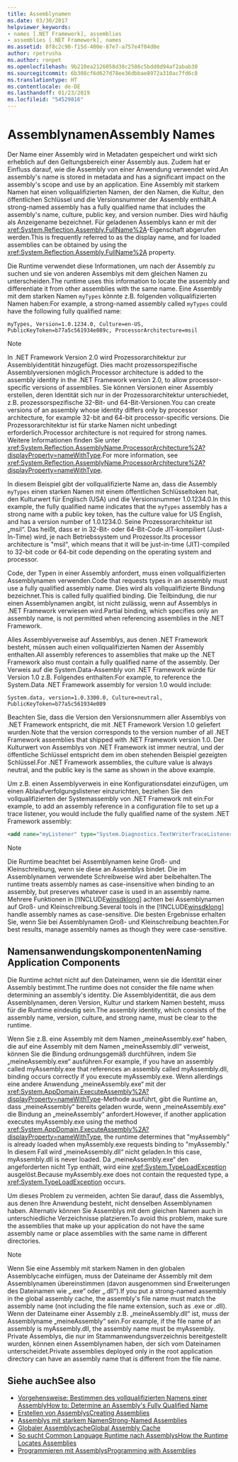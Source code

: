 ```yaml
---
title: Assemblynamen
ms.date: 03/30/2017
helpviewer_keywords:
- names [.NET Framework], assemblies
- assemblies [.NET Framework], names
ms.assetid: 8f8c2c90-f15d-400e-87e7-a757e4f04d0e
author: rpetrusha
ms.author: ronpet
ms.openlocfilehash: 9b210ea2126058d38c2586c5bdd0d94af2abab30
ms.sourcegitcommit: 6b308cf6d627d78ee36dbbae8972a310ac7fd6c8
ms.translationtype: HT
ms.contentlocale: de-DE
ms.lasthandoff: 01/23/2019
ms.locfileid: "54529816"
---
```

# <a name="assembly-names"></a><span data-ttu-id="dfa34-102">Assemblynamen</span><span class="sxs-lookup"><span data-stu-id="dfa34-102">Assembly Names</span></span>
<span data-ttu-id="dfa34-103">Der Name einer Assembly wird in Metadaten gespeichert und wirkt sich erheblich auf den Geltungsbereich einer Assembly aus. Zudem hat er Einfluss darauf, wie die Assembly von einer Anwendung verwendet wird.</span><span class="sxs-lookup"><span data-stu-id="dfa34-103">An assembly's name is stored in metadata and has a significant impact on the assembly's scope and use by an application.</span></span> <span data-ttu-id="dfa34-104">Eine Assembly mit starkem Namen hat einen vollqualifizierten Namen, der den Namen, die Kultur, den öffentlichen Schlüssel und die Versionsnummer der Assembly enthält.</span><span class="sxs-lookup"><span data-stu-id="dfa34-104">A strong-named assembly has a fully qualified name that includes the assembly's name, culture, public key, and version number.</span></span> <span data-ttu-id="dfa34-105">Dies wird häufig als Anzeigename bezeichnet. Für geladenen Assemblys kann er mit der <xref:System.Reflection.Assembly.FullName%2A>-Eigenschaft abgerufen werden.</span><span class="sxs-lookup"><span data-stu-id="dfa34-105">This is frequently referred to as the display name, and for loaded assemblies can be obtained by using the <xref:System.Reflection.Assembly.FullName%2A> property.</span></span>  
  
 <span data-ttu-id="dfa34-106">Die Runtime verwendet diese Informationen, um nach der Assembly zu suchen und sie von anderen Assemblys mit dem gleichen Namen zu unterscheiden.</span><span class="sxs-lookup"><span data-stu-id="dfa34-106">The runtime uses this information to locate the assembly and differentiate it from other assemblies with the same name.</span></span> <span data-ttu-id="dfa34-107">Eine Assembly mit dem starken Namen `myTypes` könnte z.B. folgenden vollqualifizierten Namen haben:</span><span class="sxs-lookup"><span data-stu-id="dfa34-107">For example, a strong-named assembly called `myTypes` could have the following fully qualified name:</span></span>  
  
```  
myTypes, Version=1.0.1234.0, Culture=en-US, PublicKeyToken=b77a5c561934e089c, ProcessorArchitecture=msil  
```  
  
> [!NOTE]
>  <span data-ttu-id="dfa34-108">In .NET Framework Version 2.0 wird Prozessorarchitektur zur Assemblyidentität hinzugefügt. Dies macht prozessorspezifische Assemblyversionen möglich.</span><span class="sxs-lookup"><span data-stu-id="dfa34-108">Processor architecture is added to the assembly identity in the .NET Framework version 2.0, to allow processor-specific versions of assemblies.</span></span> <span data-ttu-id="dfa34-109">Sie können Versionen einer Assembly erstellen, deren Identität sich nur in der Prozessorarchitektur unterschiedet, z.B. prozessorspezifische 32-Bit- und 64-Bit-Versionen.</span><span class="sxs-lookup"><span data-stu-id="dfa34-109">You can create versions of an assembly whose identity differs only by processor architecture, for example 32-bit and 64-bit processor-specific versions.</span></span> <span data-ttu-id="dfa34-110">Die Prozessorarchitektur ist für starke Namen nicht unbedingt erforderlich.</span><span class="sxs-lookup"><span data-stu-id="dfa34-110">Processor architecture is not required for strong names.</span></span> <span data-ttu-id="dfa34-111">Weitere Informationen finden Sie unter <xref:System.Reflection.AssemblyName.ProcessorArchitecture%2A?displayProperty=nameWithType>.</span><span class="sxs-lookup"><span data-stu-id="dfa34-111">For more information, see <xref:System.Reflection.AssemblyName.ProcessorArchitecture%2A?displayProperty=nameWithType>.</span></span>  
  
 <span data-ttu-id="dfa34-112">In diesem Beispiel gibt der vollqualifizierte Name an, dass die Assembly `myTypes` einen starken Namen mit einem öffentlichen Schlüsseltoken hat, den Kulturwert für Englisch (USA) und die Versionsnummer 1.0.1234.0.</span><span class="sxs-lookup"><span data-stu-id="dfa34-112">In this example, the fully qualified name indicates that the `myTypes` assembly has a strong name with a public key token, has the culture value for US English, and has a version number of 1.0.1234.0.</span></span> <span data-ttu-id="dfa34-113">Seine Prozessorarchitektur ist „msil“. Das heißt, dass er in 32-Bit- oder 64-Bit-Code JIT-kompiliert (Just-In-Time) wird, je nach Betriebssystem und Prozessor.</span><span class="sxs-lookup"><span data-stu-id="dfa34-113">Its processor architecture is "msil", which means that it will be just-in-time (JIT)-compiled to 32-bit code or 64-bit code depending on the operating system and processor.</span></span>  
  
 <span data-ttu-id="dfa34-114">Code, der Typen in einer Assembly anfordert, muss einen vollqualifizierten Assemblynamen verwenden.</span><span class="sxs-lookup"><span data-stu-id="dfa34-114">Code that requests types in an assembly must use a fully qualified assembly name.</span></span> <span data-ttu-id="dfa34-115">Dies wird als vollqualifizierte Bindung bezeichnet.</span><span class="sxs-lookup"><span data-stu-id="dfa34-115">This is called fully qualified binding.</span></span> <span data-ttu-id="dfa34-116">Die Teilbindung, die nur einen Assemblynamen angibt, ist nicht zulässig, wenn auf Assemblys in .NET Framework verwiesen wird.</span><span class="sxs-lookup"><span data-stu-id="dfa34-116">Partial binding, which specifies only an assembly name, is not permitted when referencing assemblies in the .NET Framework.</span></span>  
  
 <span data-ttu-id="dfa34-117">Alles Assemblyverweise auf Assemblys, aus denen .NET Framework besteht, müssen auch einen vollqualifizierten Namen der Assembly enthalten.</span><span class="sxs-lookup"><span data-stu-id="dfa34-117">All assembly references to assemblies that make up the .NET Framework also must contain a fully qualified name of the assembly.</span></span> <span data-ttu-id="dfa34-118">Der Verweis auf die System.Data-Assembly von .NET Framework würde für Version 1.0 z.B. Folgendes enthalten:</span><span class="sxs-lookup"><span data-stu-id="dfa34-118">For example, to reference the System.Data .NET Framework assembly for version 1.0 would include:</span></span>  
  
```  
System.data, version=1.0.3300.0, Culture=neutral, PublicKeyToken=b77a5c561934e089  
```  
  
 <span data-ttu-id="dfa34-119">Beachten Sie, dass die Version den Versionsnummern aller Assemblys von .NET Framework entspricht, die mit .NET Framework Version 1.0 geliefert wurden.</span><span class="sxs-lookup"><span data-stu-id="dfa34-119">Note that the version corresponds to the version number of all .NET Framework assemblies that shipped with .NET Framework version 1.0.</span></span> <span data-ttu-id="dfa34-120">Der Kulturwert von Assemblys von .NET Framework ist immer neutral, und der öffentliche Schlüssel entspricht dem im oben stehenden Beispiel gezeigten Schlüssel.</span><span class="sxs-lookup"><span data-stu-id="dfa34-120">For .NET Framework assemblies, the culture value is always neutral, and the public key is the same as shown in the above example.</span></span>  
  
 <span data-ttu-id="dfa34-121">Um z.B. einen Assemblyverweis in eine Konfigurationsdatei einzufügen, um einen Ablaufverfolgungslistener einzurichten, beziehen Sie den vollqualifizierten der Systemassembly von .NET Framework mit ein:</span><span class="sxs-lookup"><span data-stu-id="dfa34-121">For example, to add an assembly reference in a configuration file to set up a trace listener, you would include the fully qualified name of the system .NET Framework assembly:</span></span>  
  
```xml  
<add name="myListener" type="System.Diagnostics.TextWriterTraceListener, System, Version=1.0.3300.0, Culture=neutral, PublicKeyToken=b77a5c561934e089" initializeData="c:\myListener.log" />  
```  
  
> [!NOTE]
>  <span data-ttu-id="dfa34-122">Die Runtime beachtet bei Assemblynamen keine Groß- und Kleinschreibung, wenn sie diese an Assemblys bindet. Die im Assemblynamen verwendete Schreibweise wird aber beibehalten.</span><span class="sxs-lookup"><span data-stu-id="dfa34-122">The runtime treats assembly names as case-insensitive when binding to an assembly, but preserves whatever case is used in an assembly name.</span></span> <span data-ttu-id="dfa34-123">Mehrere Funktionen in [!INCLUDE[winsdklong](../../../includes/winsdklong-md.md)] achten bei Assemblynamen auf Groß- und Kleinschreibung.</span><span class="sxs-lookup"><span data-stu-id="dfa34-123">Several tools in the [!INCLUDE[winsdklong](../../../includes/winsdklong-md.md)] handle assembly names as case-sensitive.</span></span> <span data-ttu-id="dfa34-124">Die besten Ergebnisse erhalten Sie, wenn Sie bei Assemblynamen Groß- und Kleinschreibung beachten.</span><span class="sxs-lookup"><span data-stu-id="dfa34-124">For best results, manage assembly names as though they were case-sensitive.</span></span>  
  
## <a name="naming-application-components"></a><span data-ttu-id="dfa34-125">Namensanwendungskomponenten</span><span class="sxs-lookup"><span data-stu-id="dfa34-125">Naming Application Components</span></span>  
 <span data-ttu-id="dfa34-126">Die Runtime achtet nicht auf den Dateinamen, wenn sie die Identität einer Assembly bestimmt.</span><span class="sxs-lookup"><span data-stu-id="dfa34-126">The runtime does not consider the file name when determining an assembly's identity.</span></span> <span data-ttu-id="dfa34-127">Die Assemblyidentität, die aus dem Assemblynamen, deren Version, Kultur und starkem Namen besteht, muss für die Runtime eindeutig sein.</span><span class="sxs-lookup"><span data-stu-id="dfa34-127">The assembly identity, which consists of the assembly name, version, culture, and strong name, must be clear to the runtime.</span></span>  
  
 <span data-ttu-id="dfa34-128">Wenn Sie z.B. eine Assembly mit dem Namen „meineAssembly.exe“ haben, die auf eine Assembly mit dem Namen „meineAssembly.dll“ verweist, können Sie die Bindung ordnungsgemäß durchführen, indem Sie „meineAssembly.exe“ ausführen.</span><span class="sxs-lookup"><span data-stu-id="dfa34-128">For example, if you have an assembly called myAssembly.exe that references an assembly called myAssembly.dll, binding occurs correctly if you execute myAssembly.exe.</span></span> <span data-ttu-id="dfa34-129">Wenn allerdings eine andere Anwendung „meineAssembly.exe“ mit der <xref:System.AppDomain.ExecuteAssembly%2A?displayProperty=nameWithType>-Methode ausführt, gibt die Runtime an, dass „meineAssembly“ bereits geladen wurde, wenn „meineAssembly.exe“ die Bindung an „meineAssembly“ anfordert.</span><span class="sxs-lookup"><span data-stu-id="dfa34-129">However, if another application executes myAssembly.exe using the method <xref:System.AppDomain.ExecuteAssembly%2A?displayProperty=nameWithType>, the runtime determines that "myAssembly" is already loaded when myAssembly.exe requests binding to "myAssembly."</span></span> <span data-ttu-id="dfa34-130">In diesem Fall wird „meineAssembly.dll“ nicht geladen.</span><span class="sxs-lookup"><span data-stu-id="dfa34-130">In this case, myAssembly.dll is never loaded.</span></span> <span data-ttu-id="dfa34-131">Da „meineAssembly.exe“ den angeforderten nicht Typ enthält, wird eine <xref:System.TypeLoadException> ausgelöst.</span><span class="sxs-lookup"><span data-stu-id="dfa34-131">Because myAssembly.exe does not contain the requested type, a <xref:System.TypeLoadException> occurs.</span></span>  
  
 <span data-ttu-id="dfa34-132">Um dieses Problem zu vermeiden, achten Sie darauf, dass die Assemblys, aus denen Ihre Anwendung besteht, nicht denselben Assemblynamen haben. Alternativ können Sie Assemblys mit dem gleichen Namen auch in unterschiedliche Verzeichnisse platzieren.</span><span class="sxs-lookup"><span data-stu-id="dfa34-132">To avoid this problem, make sure the assemblies that make up your application do not have the same assembly name or place assemblies with the same name in different directories.</span></span>  
  
> [!NOTE]
>  <span data-ttu-id="dfa34-133">Wenn Sie eine Assembly mit starkem Namen in den globalen Assemblycache einfügen, muss der Dateiname der Assembly mit dem Assemblynamen übereinstimmen (davon ausgenommen sind Erweiterungen des Dateinamen wie „.exe“ oder „.dll“).</span><span class="sxs-lookup"><span data-stu-id="dfa34-133">If you put a strong-named assembly in the global assembly cache, the assembly's file name must match the assembly name (not including the file name extension, such as .exe or .dll).</span></span> <span data-ttu-id="dfa34-134">Wenn der Dateiname einer Assembly z.B. „meineAssembly.dll“ ist, muss der Assemblyname „meineAssembly“ sein.</span><span class="sxs-lookup"><span data-stu-id="dfa34-134">For example, if the file name of an assembly is myAssembly.dll, the assembly name must be myAssembly.</span></span> <span data-ttu-id="dfa34-135">Private Assemblys, die nur im Stammanwendungsverzeichnis bereitgestellt wurden, können einen Assemblynamen haben, der sich vom Dateinamen unterscheidet.</span><span class="sxs-lookup"><span data-stu-id="dfa34-135">Private assemblies deployed only in the root application directory can have an assembly name that is different from the file name.</span></span>  
  
## <a name="see-also"></a><span data-ttu-id="dfa34-136">Siehe auch</span><span class="sxs-lookup"><span data-stu-id="dfa34-136">See also</span></span>
- [<span data-ttu-id="dfa34-137">Vorgehensweise: Bestimmen des vollqualifizierten Namens einer Assembly</span><span class="sxs-lookup"><span data-stu-id="dfa34-137">How to: Determine an Assembly's Fully Qualified Name</span></span>](../../../docs/framework/app-domains/how-to-determine-assembly-fully-qualified-name.md)
- [<span data-ttu-id="dfa34-138">Erstellen von Assemblys</span><span class="sxs-lookup"><span data-stu-id="dfa34-138">Creating Assemblies</span></span>](../../../docs/framework/app-domains/create-assemblies.md)
- [<span data-ttu-id="dfa34-139">Assemblys mit starkem Namen</span><span class="sxs-lookup"><span data-stu-id="dfa34-139">Strong-Named Assemblies</span></span>](../../../docs/framework/app-domains/strong-named-assemblies.md)
- [<span data-ttu-id="dfa34-140">Globaler Assemblycache</span><span class="sxs-lookup"><span data-stu-id="dfa34-140">Global Assembly Cache</span></span>](../../../docs/framework/app-domains/gac.md)
- [<span data-ttu-id="dfa34-141">So sucht Common Language Runtime nach Assemblys</span><span class="sxs-lookup"><span data-stu-id="dfa34-141">How the Runtime Locates Assemblies</span></span>](../../../docs/framework/deployment/how-the-runtime-locates-assemblies.md)
- [<span data-ttu-id="dfa34-142">Programmieren mit Assemblys</span><span class="sxs-lookup"><span data-stu-id="dfa34-142">Programming with Assemblies</span></span>](../../../docs/framework/app-domains/programming-with-assemblies.md)
